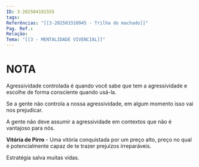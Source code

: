 ```yaml
---
ID: 3-202504191555
tags: 
Referências: "[[3-202503310945 - Trilha do machado]]"
Pag. Ref.: 
Relação: 
Tema: "[[3 - MENTALIDADE VIVENCIAL]]"
---
```

# NOTA 

Agressividade controlada é quando você sabe que tem a agressividade e escolhe de forma consciente quando usá-la.

Se a gente não controla a nossa agressividade, em algum momento isso vai nos prejudicar.

A gente não deve assumir a agressividade em contextos que não é vantajoso para nós.

**Vitória de Pirro** - Uma vitória conquistada por um preço alto, preço no qual é potencialmente capaz de te trazer prejuízos irreparáveis.

Estratégia salva muitas vidas.